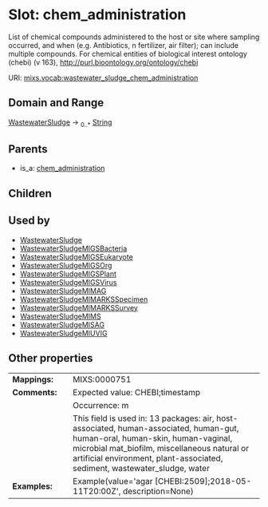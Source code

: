 
# Slot: chem_administration


List of chemical compounds administered to the host or site where sampling occurred, and when (e.g. Antibiotics, n fertilizer, air filter); can include multiple compounds. For chemical entities of biological interest ontology (chebi) (v 163), http://purl.bioontology.org/ontology/chebi

URI: [mixs.vocab:wastewater_sludge_chem_administration](https://w3id.org/mixs/vocab/wastewater_sludge_chem_administration)


## Domain and Range

[WastewaterSludge](WastewaterSludge.md) &#8594;  <sub>0..\*</sub> [String](types/String.md)

## Parents

 *  is_a: [chem_administration](chem_administration.md)

## Children


## Used by

 * [WastewaterSludge](WastewaterSludge.md)
 * [WastewaterSludgeMIGSBacteria](WastewaterSludgeMIGSBacteria.md)
 * [WastewaterSludgeMIGSEukaryote](WastewaterSludgeMIGSEukaryote.md)
 * [WastewaterSludgeMIGSOrg](WastewaterSludgeMIGSOrg.md)
 * [WastewaterSludgeMIGSPlant](WastewaterSludgeMIGSPlant.md)
 * [WastewaterSludgeMIGSVirus](WastewaterSludgeMIGSVirus.md)
 * [WastewaterSludgeMIMAG](WastewaterSludgeMIMAG.md)
 * [WastewaterSludgeMIMARKSSpecimen](WastewaterSludgeMIMARKSSpecimen.md)
 * [WastewaterSludgeMIMARKSSurvey](WastewaterSludgeMIMARKSSurvey.md)
 * [WastewaterSludgeMIMS](WastewaterSludgeMIMS.md)
 * [WastewaterSludgeMISAG](WastewaterSludgeMISAG.md)
 * [WastewaterSludgeMIUVIG](WastewaterSludgeMIUVIG.md)

## Other properties

|  |  |  |
| --- | --- | --- |
| **Mappings:** | | MIXS:0000751 |
| **Comments:** | | Expected value: CHEBI;timestamp |
|  | | Occurrence: m |
|  | | This field is used in: 13 packages: air, host-associated, human-associated, human-gut, human-oral, human-skin, human-vaginal, microbial mat_biofilm, miscellaneous natural or artificial environment, plant-associated, sediment, wastewater_sludge, water |
| **Examples:** | | Example(value='agar [CHEBI:2509];2018-05-11T20:00Z', description=None) |

